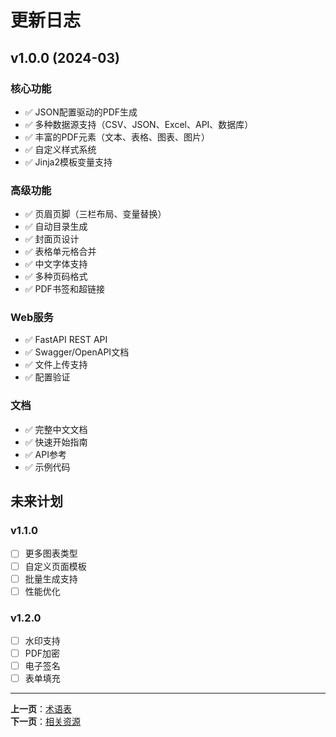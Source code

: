 # 更新日志

## v1.0.0 (2024-03)

### 核心功能
- ✅ JSON配置驱动的PDF生成
- ✅ 多种数据源支持（CSV、JSON、Excel、API、数据库）
- ✅ 丰富的PDF元素（文本、表格、图表、图片）
- ✅ 自定义样式系统
- ✅ Jinja2模板变量支持

### 高级功能
- ✅ 页眉页脚（三栏布局、变量替换）
- ✅ 自动目录生成
- ✅ 封面页设计
- ✅ 表格单元格合并
- ✅ 中文字体支持
- ✅ 多种页码格式
- ✅ PDF书签和超链接

### Web服务
- ✅ FastAPI REST API
- ✅ Swagger/OpenAPI文档
- ✅ 文件上传支持
- ✅ 配置验证

### 文档
- ✅ 完整中文文档
- ✅ 快速开始指南
- ✅ API参考
- ✅ 示例代码

## 未来计划

### v1.1.0
- [ ] 更多图表类型
- [ ] 自定义页面模板
- [ ] 批量生成支持
- [ ] 性能优化

### v1.2.0
- [ ] 水印支持
- [ ] PDF加密
- [ ] 电子签名
- [ ] 表单填充

---

**上一页**：[术语表](./glossary.md)  
**下一页**：[相关资源](./resources.md)

